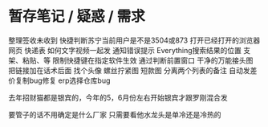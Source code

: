 # 暂存笔记 / 疑惑 / 需求

整理签收未收到
快捷判断苏宁当前用户是不是3504或873
打开已经打开的浏览器网页 快递表
如何文字视频一起发
通知错误提示
Everything搜索结果的位置 支架、粘贴、等
限制快捷键在指定软件生效 通过判断前置窗口
干净的万能接头图
把链接加在话术后面
找个头像
螺丝拧紧图
短款图
分离两个列表的备注
自动发差价复制bug修复
erp选择仓库bug


去年招财猫都是银宾的，今年的5，6月份左右开始银宾才跟罗刚混合发

要管子的话不用确定是什么厂家 只需要看他水龙头是单冷还是冷热的